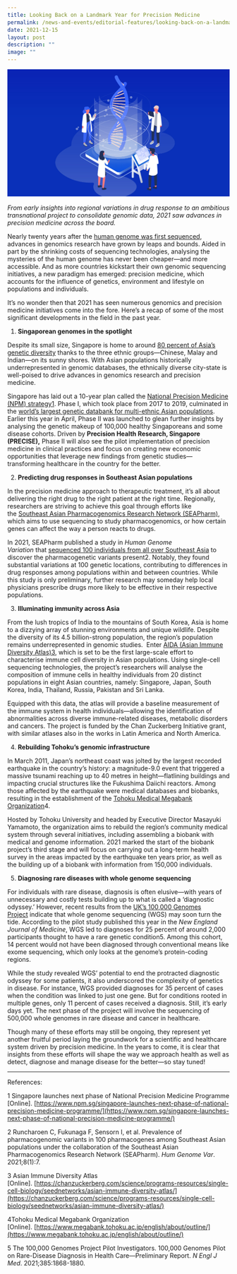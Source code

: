 ```yaml
---
title: Looking Back on a Landmark Year for Precision Medicine
permalink: /news-and-events/editorial-features/looking-back-on-a-landmark-year-for-precision-medicine/
date: 2021-12-15
layout: post
description: ""
image: ""
---
```

![](/images/Resources/Editorial%20Features/2021/editorial_pm-retrospective-editorial-feature_wtfinal.jpg)

_From early insights into regional variations in drug response to an ambitious transnational project to consolidate genomic data, 2021 saw advances in precision medicine across the board._ 

Nearly twenty years after the [human genome was first sequenced](https://www.genome.gov/human-genome-project), advances in genomics research have grown by leaps and bounds. Aided in part by the shrinking costs of sequencing technologies, analysing the mysteries of the human genome has never been cheaper—and more accessible. And as more countries kickstart their own genomic sequencing initiatives, a new paradigm has emerged: precision medicine, which accounts for the influence of genetics, environment and lifestyle on populations and individuals.

It’s no wonder then that 2021 has seen numerous genomics and precision medicine initiatives come into the fore. Here’s a recap of some of the most significant developments in the field in the past year.

1.  **Singaporean genomes in the spotlight**

Despite its small size, Singapore is home to around [80 percent of Asia’s genetic diversity](/news-and-events/editorial-features/thought-leader-feature-prof-john-chambers/) thanks to the three ethnic groups—Chinese, Malay and Indian—on its sunny shores. With Asian populations historically underrepresented in genomic databases, the ethnically diverse city-state is well-poised to drive advances in genomics research and precision medicine.

Singapore has laid out a 10-year plan called the [National Precision Medicine (NPM) strategy1](/news-and-events/editorial-features/singapore-launches-next-phase-of-national-precision-medicine-programme/). Phase I, which took place from 2017 to 2019, culminated in the [world’s largest genetic databank for multi-ethnic Asian populations](https://doi.org/10.1016/j.cell.2019.09.019). Earlier this year in April, Phase II was launched to glean further insights by analysing the genetic makeup of 100,000 healthy Singaporeans and some disease cohorts. Driven by **Precision Health Research, Singapore (PRECISE),** Phase II will also see the pilot implementation of precision medicine in clinical practices and focus on creating new economic opportunities that leverage new findings from genetic studies—transforming healthcare in the country for the better.  

2.  **Predicting drug responses in Southeast Asian populations**

In the precision medicine approach to therapeutic treatment, it’s all about delivering the right drug to the right patient at the right time. Regionally, researchers are striving to achieve this goal through efforts like the [Southeast Asian Pharmacogenomics Research Network (SEAPharm)](https://doi.org/10.1159/000502916), which aims to use sequencing to study pharmacogenomics, or how certain genes can affect the way a person reacts to drugs.

In 2021, SEAPharm published a study in _Human Genome Variation_ that [sequenced 100 individuals from all over Southeast Asia](https://doi.org/10.1038/s41439-021-00135-z) to discover the pharmacogenetic variants present2. Notably, they found substantial variations at 100 genetic locations, contributing to differences in drug responses among populations within and between countries. While this study is only preliminary, further research may someday help local physicians prescribe drugs more likely to be effective in their respective populations.

3.  **Illuminating immunity across Asia**

From the lush tropics of India to the mountains of South Korea, Asia is home to a dizzying array of stunning environments and unique wildlife. Despite the diversity of its 4.5 billion-strong population, the region’s population remains underrepresented in genomic studies.  Enter [AIDA (Asian Immune Diversity Atlas)3,](https://chanzuckerberg.com/science/programs-resources/single-cell-biology/seednetworks/asian-immune-diversity-atlas/) which is set to be the first large-scale effort to characterise immune cell diversity in Asian populations. Using single-cell sequencing technologies, the project’s researchers will analyse the composition of immune cells in healthy individuals from 20 distinct populations in eight Asian countries, namely: Singapore, Japan, South Korea, India, Thailand, Russia, Pakistan and Sri Lanka.  

Equipped with this data, the atlas will provide a baseline measurement of the immune system in health individuals—allowing the identification of abnormalities across diverse immune-related diseases, metabolic disorders and cancers. The project is funded by the Chan Zuckerberg Initiative grant, with similar atlases also in the works in Latin America and North America.

4.  **Rebuilding Tohoku’s genomic infrastructure**

In March 2011, Japan’s northeast coast was jolted by the largest recorded earthquake in the country’s history: a magnitude-9.0 event that triggered a massive tsunami reaching up to 40 metres in height—flatlining buildings and impacting crucial structures like the Fukushima Daiichi reactors. Among those affected by the earthquake were medical databases and biobanks, resulting in the establishment of the [Tohoku Medical Megabank Organization](https://www.megabank.tohoku.ac.jp/english/about/outline/)4.

Hosted by Tohoku University and headed by Executive Director Masayuki Yamamoto, the organization aims to rebuild the region’s community medical system through several initiatives, including assembling a biobank with medical and genome information. 2021 marked the start of the biobank project’s third stage and will focus on carrying out a long-term health survey in the areas impacted by the earthquake ten years prior, as well as the building up of a biobank with information from 150,000 individuals.

5.  **Diagnosing rare diseases with whole genome sequencing**

For individuals with rare disease, diagnosis is often elusive—with years of unnecessary and costly tests building up to what is called a ‘diagnostic odyssey.’ However, recent results from the [UK’s 100,000 Genomes Project](https://www.genomicsengland.co.uk/about-genomics-england/the-100000-genomes-project/) indicate that whole genome sequencing (WGS) may soon turn the tide. According to the pilot study published this year in the _New England Journal of Medicine_, WGS led to diagnoses for 25 percent of around 2,000 participants thought to have a rare genetic condition5. Among this cohort, 14 percent would not have been diagnosed through conventional means like exome sequencing, which only looks at the genome’s protein-coding regions.

While the study revealed WGS’ potential to end the protracted diagnostic odyssey for some patients, it also underscored the complexity of genetics in disease. For instance, WGS provided diagnoses for 35 percent of cases when the condition was linked to just one gene. But for conditions rooted in multiple genes, only 11 percent of cases received a diagnosis. Still, it’s early days yet. The next phase of the project will involve the sequencing of 500,000 whole genomes in rare disease and cancer in healthcare.

Though many of these efforts may still be ongoing, they represent yet another fruitful period laying the groundwork for a scientific and healthcare system driven by precision medicine. In the years to come, it is clear that insights from these efforts will shape the way we approach health as well as detect, diagnose and manage disease for the better—so stay tuned!

* * *

References:

1 Singapore launches next phase of National Precision Medicine Programme \[Online\]. [https://www.npm.sg/singapore-launches-next-phase-of-national-precision-medicine-programme/](https://www.npm.sg/singapore-launches-next-phase-of-national-precision-medicine-programme/)

2 Runcharoen C, Fukunaga F, Sensorn I, et al. Prevalence of pharmacogenomic variants in 100 pharmacogenes among Southeast Asian populations under the collaboration of the Southeast Asian Pharmacogenomics Research Network (SEAPharm). _Hum Genome Var_. 2021;8(1):7.

3 Asian Immune Diversity Atlas \[Online\]. [https://chanzuckerberg.com/science/programs-resources/single-cell-biology/seednetworks/asian-immune-diversity-atlas/](https://chanzuckerberg.com/science/programs-resources/single-cell-biology/seednetworks/asian-immune-diversity-atlas/)

4Tohoku Medical Megabank Organization \[Online\]. [https://www.megabank.tohoku.ac.jp/english/about/outline/](https://www.megabank.tohoku.ac.jp/english/about/outline/)

5 The 100,000 Genomes Project Pilot Investigators. 100,000 Genomes Pilot on Rare-Disease Diagnosis in Health Care—Preliminary Report. _N Engl J Med_. 2021;385:1868-1880.